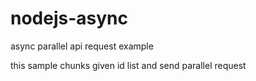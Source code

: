 # nodejs-async

async parallel api request example

this sample chunks given id list and send parallel request